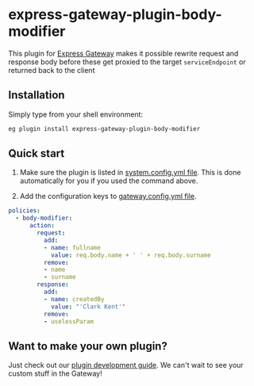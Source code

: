 # express-gateway-plugin-body-modifier

This plugin for [Express Gateway](https://express-gateway.io) makes it possible rewrite request and response body before
these get proxied to the target `serviceEndpoint` or returned back to the client

## Installation

Simply type from your shell environment:

```bash
eg plugin install express-gateway-plugin-body-modifier
```

## Quick start

1. Make sure the plugin is listed in [system.config.yml file](https://www.express-gateway.io/docs/configuration/system.config.yml/).
This is done automatically for you if you used the command above.

2. Add the configuration keys to [gateway.config.yml file](https://www.express-gateway.io/docs/configuration/gateway.config.yml/).

```yaml
policies:
  - body-modifier:
      action:
        request:
          add:
          - name: fullname
            value: req.body.name + ' ' + req.body.surname
          remove:
          - name
          - surname
        response:
          add:
          - name: createdBy
            value: "'Clark Kent'"
          remove:
          - uselessParam
```

## Want to make your own plugin?

Just check out our [plugin development guide](https://www.express-gateway.io/docs/plugins/).
We can't wait to see your custom stuff in the Gateway!
